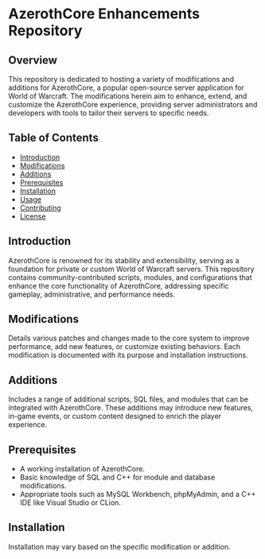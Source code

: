 # AzerothCore Enhancements Repository

## Overview
This repository is dedicated to hosting a variety of modifications and additions for AzerothCore, a popular open-source server application for World of Warcraft. The modifications herein aim to enhance, extend, and customize the AzerothCore experience, providing server administrators and developers with tools to tailor their servers to specific needs.

## Table of Contents
- [Introduction](#introduction)
- [Modifications](#modifications)
- [Additions](#additions)
- [Prerequisites](#prerequisites)
- [Installation](#installation)
- [Usage](#usage)
- [Contributing](#contributing)
- [License](#license)

## Introduction
AzerothCore is renowned for its stability and extensibility, serving as a foundation for private or custom World of Warcraft servers. This repository contains community-contributed scripts, modules, and configurations that enhance the core functionality of AzerothCore, addressing specific gameplay, administrative, and performance needs.

## Modifications
Details various patches and changes made to the core system to improve performance, add new features, or customize existing behaviors. Each modification is documented with its purpose and installation instructions.

## Additions
Includes a range of additional scripts, SQL files, and modules that can be integrated with AzerothCore. These additions may introduce new features, in-game events, or custom content designed to enrich the player experience.

## Prerequisites
- A working installation of AzerothCore.
- Basic knowledge of SQL and C++ for module and database modifications.
- Appropriate tools such as MySQL Workbench, phpMyAdmin, and a C++ IDE like Visual Studio or CLion.

## Installation
Installation may vary based on the specific modification or addition.
